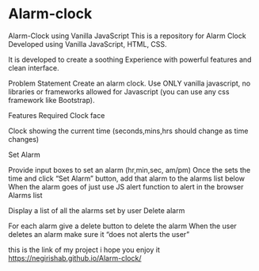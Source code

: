 # Alarm-clock
Alarm-Clock using Vanilla JavaScript
This is a repository for Alarm Clock Developed using Vanilla JavaScript, HTML, CSS.

It is developed to create a soothing Experience with powerful features and clean interface.

Problem Statement
Create an alarm clock. Use ONLY vanilla javascript, no libraries or frameworks allowed for Javascript (you can use any css framework like Bootstrap).

Features Required
Clock face

Clock showing the current time (seconds,mins,hrs should change as time changes)

Set Alarm

Provide input boxes to set an alarm (hr,min,sec, am/pm)
Once the sets the time and click “Set Alarm” button, add that alarm to the alarms list below
When the alarm goes of just use JS alert function to alert in the browser
Alarms list

Display a list of all the alarms set by user
Delete alarm

For each alarm give a delete button to delete the alarm
When the user deletes an alarm make sure it “does not alerts the user”

this is the link of my project i hope you enjoy it  https://negirishab.github.io/Alarm-clock/
